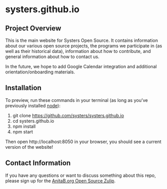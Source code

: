 # systers.github.io
## Project Overview
This is the main website for Systers Open Source.  It contains information about our various open source projects, the programs we participate in (as well as their historical data), information about how to contribute, and general information about how to contact us.

In the future, we hope to add Google Calendar integration and additional orientation/onboarding materials.

## Installation
To preview, run these commands in your terminal (as long as you’ve previously installed [node](https://nodejs.org/en/download/)):

1. git clone https://github.com/systers/systers.github.io
2. cd systers.github.io
3. npm install
4. npm start

Then open http://localhost:8050 in your browser, you should see a current version of the website!

## Contact Information
If you have any questions or want to discuss something about this repo, please sign up for the [AnitaB.org Open Source Zulip](http://anitab-org.zulipchat.com/).
